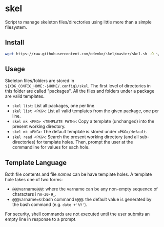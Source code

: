 # skel

Script to manage skeleton files/directories using little more than a simple filesystem.

## Install

```sh
wget https://raw.githubusercontent.com/edemko/skel/master/skel.sh -O ~/bin/skel
```

## Usage

Skeleton files/folders are stored in `${XDG_CONFIG_HOME:-$HOME/.config}/skel`.
The first level of directories in this folder are called "packages".
All the files and folders under a package are valid templates.

  * `skel list`: List all packages, one per line.
  * `skel list <PKG>`: List all valid templates from the given package, one per line.
  * `skel mk <PKG> <TEMPLATE PATH>`: Copy a template (unchanged) into the present working directory.
  * `skel mk <PKG>`: The default template is stored under `<PKG>/default`.
  * `skel read <PKG>`: Search the present working directory (and all sub-directories) for template holes.
    Then, prompt the user at the commandline for values for each hole.

## Template Language

Both file contents and file _names_ can be have template holes.
A template hole takes one of two forms:

  * `@@@`varname`@@@`: where the varname can be any non-empty sequence of characters i n`A-Z0-9_`.
  * `@@@`varname`=$(`bash command`)@@@`: the default value is generated by the bash command (e.g. `date +'%Y'`).

For security, shell commands are not executed until the user submits an empty line in response to a prompt.
